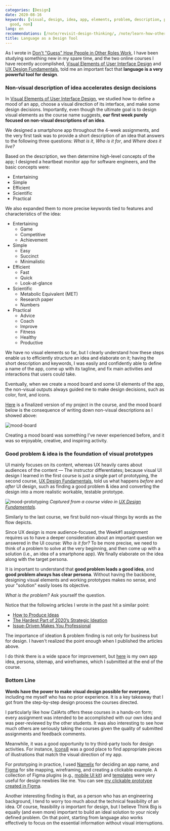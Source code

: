 ```yaml
---
categories: [Design]
date: 2020-08-16
keywords: [visual, design, idea, app, elements, problem, description, prototyping,
  good, non]
lang: en
recommendations: [/note/revisit-design-thinking/, /note/learn-how-others-work/, /note/technique-producing-ideas/]
title: Language as a Design Tool
---
```


As I wrote in [Don't "Guess" How People in Other Roles Work](/note/learn-how-others-work), I have been studying something new in my spare time, and the two online courses I have recently accomplished, [Visual Elements of User Interface Design](https://www.coursera.org/account/accomplishments/records/HTGE68UHM2EV) and [UX Design Fundamentals](https://www.coursera.org/account/accomplishments/records/BWEHMF323U93), told me an important fact that **language is a very powerful tool for design**.

### Non-visual description of idea accelerates design decisions

In [Visual Elements of User Interface Design](https://www.coursera.org/learn/visual-elements-user-interface-design), we studied how to define a mood of an app, choose a visual direction of its interface, and make some design decisions. Importantly, even though the ultimate goal is to design visual elements as the course name suggests, **our first week purely focused on non-visual descriptions of an idea**.

We designed a smartphone app throughout the 4-week assignments, and the very first task was to provide a short description of an idea that answers to the following three questions: *What is it*, *Who is it for*, and *Where does it live?* 

Based on the description, we then determine high-level concepts of the app; I designed a heartbeat monitor app for software engineers, and the basic concepts were:

- Entertaining
- Simple
- Efficient
- Scientific
- Practical

We also expanded them to more precise keywords tied to features and characteristics of the idea:

- Entertaining
    - Game
    - Competitive
    - Achievement
- Simple
    - Easy
    - Succinct
    - Minimalistic
- Efficient
    - Fast
    - Quick
    - Look-at-glance 
- Scientific
    - Metabolic Equivalent (MET)
    - Research paper
    - Numbers
- Practical
    - Advice
    - Coach
    - Improve
    - Fitness
    - Healthy
    - Productive

We have no visual elements so far, but I clearly understand how these steps enable us to efficiently structure an idea and elaborate on it; having the short description and keywords, I was easily and confidently able to define a name of the app, come up with its tagline, and fix main activities and interactions that users could take.

Eventually, when we create a mood board and some UI elements of the app, the non-visual outputs always guided me to make design decisions, such as color, font, and icons.

[Here](https://coursera-assessments.s3.amazonaws.com/assessments/1596526188470/f2965ab0-c056-4310-8d8c-db0c6c4d0996/Accutive.pdf) is a finalized version of my project in the course, and the mood board below is the consequence of writing down non-visual descriptions as I showed above:

![mood-board](/images/language-as-a-design-tool/Accutive.png)

Creating a mood board was something I've never experienced before, and it was so enjoyable, creative, and inspiring activity.

### Good problem & idea is the foundation of visual prototypes

UI mainly focuses on its content, whereas UX heavily cares about audiences of the content &mdash; The instructor differentiates; because visual UI design I learned in the first course is just a single part of prototyping, the second course, [UX Design Fundamentals](https://www.coursera.org/learn/ux-design-fundamentals), told us what happens *before* and *after* UI design, such as finding a good problem & idea and converting the design into a more realistic workable, testable prototype.

![mood-prototyping](/images/language-as-a-design-tool/prototyping.png) *Captured from a course video in [UX Design Fundamentals](https://www.coursera.org/learn/ux-design-fundamentals).*

Similarly to the last course, we first build non-visual things by words as the flow depicts.

Since UX design is more audience-focused, the Week#1 assignment requires us to have a deeper consideration about an important question we answered in the UI course: *Who is it for?* To be more precise, we need to think of a problem to solve at the very beginning, and then come up with a solution (i.e., an idea of a smartphone app). We finally elaborate on the idea along with the target persona.

It is important to understand that **good problem leads a good idea**, and **good problem always has clear persona**. Without having the backbone, designing visual elements and working prototypes makes no sense, and your "solution" easily loses its objective. 

*What is the problem?* Ask yourself the question.

Notice that the following articles I wrote in the past hit a similar point:

- [How to Produce Ideas](/note/technique-producing-ideas/)
- [The Hardest Part of 2020’s Strategic Ideation](/note/fermenting-thoughts/)
- [Issue-Driven Makes You Professional](/note/issue-driven/)

The importance of ideation & problem finding is not only for business but for design. I haven't realized the point enough when I published the articles above.

I do think there is a wide space for improvement, but [here](https://coursera-assessments.s3.amazonaws.com/assessments/1597460536838/c8d570a3-c7e9-4f3f-cdb8-de65044c2b3e/mywalk.pdf) is my own app idea, persona, sitemap, and wireframes, which I submitted at the end of the course.

### Bottom Line

**Words have the power to make visual design possible for everyone**, including me myself who has no prior experience. It is a key takeaway that I got from the step-by-step design process the courses directed.

I particularly like how CalArts offers these courses in a hands-on form; every assignment was intended to be accomplished with our own idea and was peer-reviewed by the other students. It was also interesting to see how much others are seriously taking the courses given the quality of submitted assignments and feedback comments.

Meanwhile, it was a good opportunity to try third-party tools for design activities. For instance, [Icons8](https://icons8.com/illustrations) was a good place to find appropriate pieces of illustrations that match the visual direction of my app. 

For prototyping in practice, I used [Namelix](https://namelix.com/) for deciding an app name, and [Figma](https://www.figma.com/) for site mapping, wireframing, and creating a clickable example. A collection of Figma plugins (e.g., [mobile UI kit](https://www.figma.com/community/file/836596421863073964)) and [templates](https://www.figma.com/templates/) were very useful for design newbies like me. You can see [my clickable prototype created in Figma](https://www.figma.com/proto/W09E52ZHWrSJexMnC4ozIr/mywalk?node-id=12%3A730&scaling=min-zoom).

Another interesting finding is that, as a person who has an engineering background, I tend to worry too much about the technical feasibility of an idea. Of course, feasibility *is* important for design, but I believe Think Big is equally (and even more) important to build an ideal solution to your nicely defined problem. On that point, starting from language also works effectively to focus on the essential information without visual interruptions.